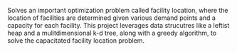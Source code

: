 Solves an important optimization problem called facility location, where the location of facilities are determined given various demand points and a capacity for each facility. This project leverages data strucutres like a leftist heap and a mulitdimensional k-d tree, along with a greedy algorithm, to solve the capacitated facility location problem.
